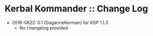 # Kerbal Kommander :: Change Log

* 2016-0622: 0.1 (GagarineKerman) for KSP 1.1.3
	+ No changelog provided

